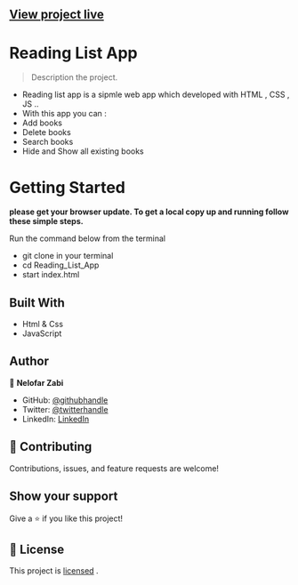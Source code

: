 
## [View project live](https://nelofarzabi.github.io/Reading_List_App/)

# Reading List App 

> Description the project.
- Reading list app is a sipmle web app which developed with HTML , CSS , JS ..
- With this app you can :
- Add books 
- Delete books 
- Search books 
- Hide and Show all existing books 

# Getting Started

**please get your browser update. To get a local copy up and running follow these simple steps.**

Run the command below from the terminal

- git clone in your terminal
- cd Reading_List_App
- start index.html

## Built With

- Html & Css
- JavaScript

## Author

👤 **Nelofar Zabi**

- GitHub: [@githubhandle](https://github.com/Nelofarzabi)
- Twitter: [@twitterhandle](https://twitter.com/NelofarZabi)
- LinkedIn: [LinkedIn](https://www.linkedin.com/in/nelofar-zabi-1a1066213)

## 🤝 Contributing

Contributions, issues, and feature requests are welcome!

## Show your support

Give a ⭐️ if you like this project!

## 📝 License

This project is 
[licensed](https://github.com/Nelofarzabi/Reading_List_App/blob/main/LICENSE) .